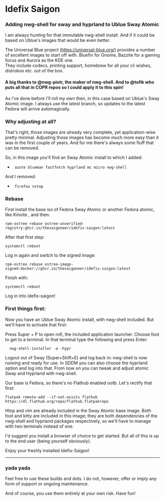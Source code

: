 # Idefix Saigon

### Adding nwg-shell for sway and hyprland to Ublue Sway Atomic

I am always hunting for that immutable nwg-shell install. And if it could be based on Ublue's images that would be even better.

The Universal Blue project (https://universal-blue.org/) provides a number of excellent images to start off with. Bluefin for Gnome, Bazzite for a gaming focus and Aurora as the KDE one.  
They include codecs, printing support, homebrew for all your cli wishes, distrobox etc. out of the box. 

#### A big thanks to @nwg-piotr, the maker of nwg-shell. And to @tofik who puts all that in COPR repos so I could apply it to this spin!

As i've done before I'll roll my own then, in this case based on Ublue's Sway Atomic image. I always use the latest branch, so updates to the latest Fedora will arrive automagically.

### Why adjusting at all?

That's right, those images are already very complete, yet application-wise pretty minimal. Adjusting those images has become much more easy than it was in the first couple of years. And for me there's always some fluff that can be removed.

So, in this image you'll find an Sway Atomic install to which I added:

  -      azote blueman fastfetch hyprland mc micro nwg-shell

And I removed:

  -      firefox nvtop
### Rebase

First install the base iso of Fedora Sway Atomic or another Fedora atomic, like Kinoite , and then:

    rpm-ostree rebase ostree-unverified-registry:ghcr.io/thesaigoneer/idefix-saigon:latest

After that first step:

    systemctl reboot

Log in again and switch to the signed image:

    rpm-ostree rebase ostree-image-signed:docker://ghcr.io/thesaigoneer/idefix-saigon:latest

Finish with:

    systemctl reboot
    
Log in into idefix-saigon!

### First things first:

Now you have an Ublue Sway Atomic install, with nwg-shell included. But we'll have to activate that first:

Press Super + P to open rofi, the included application launcher. Choose foot to get to a terminal. In that terminal type the following and press Enter:

      nwg-shell-installer -a -hypr

Logout out of Sway (Super+Shift+E) and log back in: nwg-shell is now running and ready for use. In SDDM you can also choose the hyprland option and log into that. From now on you can tweak and adjust atomic Sway and Hyprland with nwg-shell. 

Our base is Fedora, so there's no Flathub enabled ootb. Let's rectify that first:

    flatpak remote-add --if-not-exists flathub https://dl.flathub.org/repo/flathub.flatpakrepo 
    
Htop and vim are already included in the Sway Atomic base image. Both foot and kitty are included in this image; they are both dependencies of the nwg-shell and hyprland packages respectively, so we'll have to manage with two terminals instead of one.

I'd suggest you install a browser of choice to get started. But all of this is up to the end user (being yourself obviously).

Enjoy your freshly installed Idefix-Saigon!

--------------
### yada yada

Feel free to use these builds and dots. I do not, however, offer or imply any form of support or ongoing maintenance. 

And of course, you use them entirely at your own risk. Have fun!




